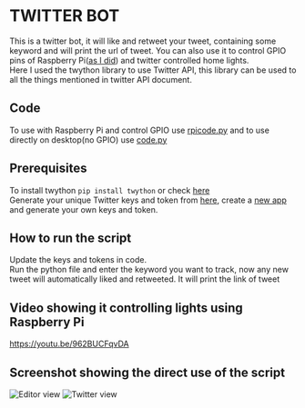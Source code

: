 # TWITTER BOT

This is a twitter bot, it will like and retweet your tweet, containing some keyword and will print the url of tweet.
You can also use it to control GPIO pins of Raspberry Pi([as I did](https://youtu.be/962BUCFqvDA)) and twitter controlled home lights.
<br>
Here I used the twython library to use Twitter API, this library can be used to all the things mentioned in twitter API document. 

## Code
To use with Raspberry Pi and control GPIO use [rpicode.py](rpicode.py) and to use directly on desktop(no GPIO) use [code.py](code.py)

## Prerequisites

To install twython
```pip install twython```
or check [here](https://twython.readthedocs.io/en/latest/usage/install.html)
<br>
Generate your unique Twitter keys and token from [here](https://developer.twitter.com/en), create a [new app](https://developer.twitter.com/en/apps) and generate your own keys and token.

## How to run the script
Update the keys and tokens in code.
<br>
Run the python file and enter the keyword you want to track, now any new tweet will automatically liked and retweeted.
It will print the link of tweet<br>

## Video showing it controlling lights using Raspberry Pi
https://youtu.be/962BUCFqvDA

## Screenshot showing the direct use of the script
![Editor view](Screenshot1.png)
![Twitter view](Screenshot2.png)
